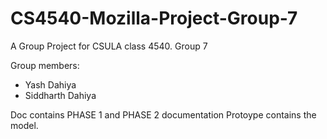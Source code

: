 # CS4540-Mozilla-Project-Group-7
A Group Project for CSULA class 4540. Group 7

Group members:
- Yash Dahiya
- Siddharth Dahiya


Doc contains PHASE 1 and PHASE 2 documentation
Protoype contains the model.
